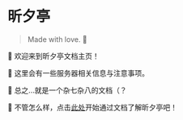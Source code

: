 # 昕夕亭

> Made with love. 💖 

👋 欢迎来到昕夕亭文档主页！

👀 这里会有一些服务器相关信息与注意事项。

🤔 总之...就是一个杂七杂八的文档（？

🥳 不管怎么样，点击[此处](connect.md)开始通过文档了解昕夕亭吧！






